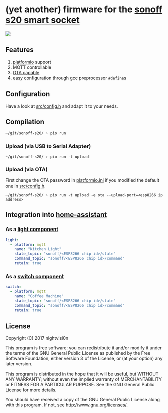 # (yet another) firmware for the [sonoff s20 smart socket](http://sonoff.itead.cc/en/products/residential/s20-socket) #

[![](https://travis-ci.org/nightvisi0n/sonoff-s20.svg?branch=master)](https://travis-ci.org/nightvisi0n/sonoff-s20)

## Features ##

1.  [platformio](http://platformio.org/) support
1.  MQTT controllable
1.  [OTA capable](http://docs.platformio.org/en/latest/platforms/espressif8266.html?highlight=ota#over-the-air-ota-update)
1.  easy configuration through gcc preprocessor `#define`s

## Configuration ##

Have a look at [src/config.h](src/config.h) and adapt it to your needs.

## Compilation ##

```shell
~/git/sonoff-s20/ › pio run
```

### Upload (via USB to Serial Adapter) ###

```shell
~/git/sonoff-s20/ › pio run -t upload
```

### Upload (via OTA) ###

First change the OTA password in [platformio.ini](platformio.ini) if you modified the default one in [src/config.h](src/config.h).

```shell
~/git/sonoff-s20/ › pio run -t upload -e ota --upload-port=<esp8266 ip address>
```

## Integration into [home-assistant](https://home-assistant.io/) ##

### As a [light component](https://home-assistant.io/components/light.mqtt/) ###

```yaml
light:
  - platform: mqtt
    name: "Kitchen Light"
    state_topic: "sonoff/<ESP8266 chip id>/state"
    command_topic: "sonoff/<ESP8266 chip id>/command"
    retain: true
```

### As a [switch component](https://home-assistant.io/components/switch.mqtt/) ###

```yaml
switch:
  - platform: mqtt
    name: "Coffee Machine"
    state_topic: "sonoff/<ESP8266 chip id>/state"
    command_topic: "sonoff/<ESP8266 chip id>/command"
    retain: true
```

## License ##

Copyright (C) 2017 nightvisi0n

This program is free software: you can redistribute it and/or modify
it under the terms of the GNU General Public License as published by
the Free Software Foundation, either version 3 of the License, or
(at your option) any later version.

This program is distributed in the hope that it will be useful,
but WITHOUT ANY WARRANTY; without even the implied warranty of
MERCHANTABILITY or FITNESS FOR A PARTICULAR PURPOSE.  See the
GNU General Public License for more details.

You should have received a copy of the GNU General Public License
along with this program.  If not, see <http://www.gnu.org/licenses/>.
